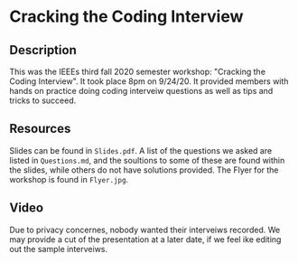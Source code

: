 # Cracking the Coding Interview

## Description
This was the IEEEs third fall 2020 semester workshop: "Cracking the Coding Interview". It took place 8pm on 9/24/20. It provided members with hands on practice doing coding interveiw questions as well as tips and tricks to succeed.

## Resources
Slides can be found in `Slides.pdf`. A list of the questions we asked are listed in `Questions.md`, and the soultions to some of these are found within the slides, while others do not have solutions provided. The Flyer for the workshop is found in `Flyer.jpg`.

## Video
Due to privacy concernes, nobody wanted their interveiws recorded. We may provide a cut of the presentation at a later date, if we feel ike editing out the sample interveiws. 